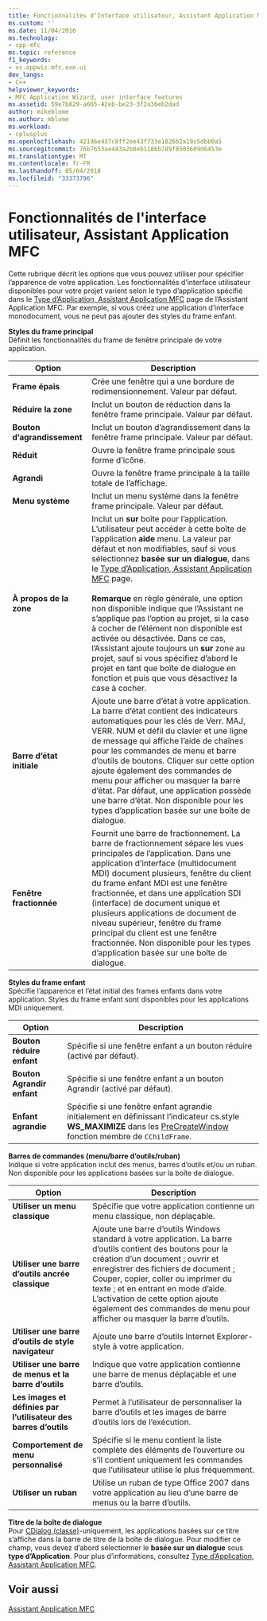 ```yaml
---
title: Fonctionnalités d’Interface utilisateur, Assistant Application MFC | Documents Microsoft
ms.custom: ''
ms.date: 11/04/2016
ms.technology:
- cpp-mfc
ms.topic: reference
f1_keywords:
- vc.appwiz.mfc.exe.ui
dev_langs:
- C++
helpviewer_keywords:
- MFC Application Wizard, user interface features
ms.assetid: 59e7b829-a665-42eb-be23-3f2a36eb2dad
author: mikeblome
ms.author: mblome
ms.workload:
- cplusplus
ms.openlocfilehash: 42196e437c8ff2ee43f733e1826b2a19c5dbb0a5
ms.sourcegitcommit: 76b7653ae443a2b8eb1186b789f8503609d6453e
ms.translationtype: MT
ms.contentlocale: fr-FR
ms.lasthandoff: 05/04/2018
ms.locfileid: "33373796"
---
```

# <a name="user-interface-features-mfc-application-wizard"></a>Fonctionnalités de l'interface utilisateur, Assistant Application MFC
Cette rubrique décrit les options que vous pouvez utiliser pour spécifier l’apparence de votre application. Les fonctionnalités d’interface utilisateur disponibles pour votre projet varient selon le type d’application spécifié dans le [Type d’Application, Assistant Application MFC](../../mfc/reference/application-type-mfc-application-wizard.md) page de l’Assistant Application MFC. Par exemple, si vous créez une application d’interface monodocument, vous ne peut pas ajouter des styles du frame enfant.  
  
 **Styles du frame principal**  
 Définit les fonctionnalités du frame de fenêtre principale de votre application.  
  
|Option|Description|  
|------------|-----------------|  
|**Frame épais**|Crée une fenêtre qui a une bordure de redimensionnement. Valeur par défaut.|  
|**Réduire la zone**|Inclut un bouton de réduction dans la fenêtre frame principale. Valeur par défaut.|  
|**Bouton d’agrandissement**|Inclut un bouton d’agrandissement dans la fenêtre frame principale. Valeur par défaut.|  
|**Réduit**|Ouvre la fenêtre frame principale sous forme d’icône.|  
|**Agrandi**|Ouvre la fenêtre frame principale à la taille totale de l’affichage.|  
|**Menu système**|Inclut un menu système dans la fenêtre frame principale. Valeur par défaut.|  
|**À propos de la zone**|Inclut un **sur** boîte pour l’application. L’utilisateur peut accéder à cette boîte de l’application **aide** menu. La valeur par défaut et non modifiables, sauf si vous sélectionnez **basée sur un dialogue**, dans le [Type d’Application, Assistant Application MFC](../../mfc/reference/application-type-mfc-application-wizard.md) page.<br /><br /> **Remarque** en règle générale, une option non disponible indique que l’Assistant ne s’applique pas l’option au projet, si la case à cocher de l’élément non disponible est activée ou désactivée. Dans ce cas, l’Assistant ajoute toujours un **sur** zone au projet, sauf si vous spécifiez d’abord le projet en tant que boîte de dialogue en fonction et puis que vous désactivez la case à cocher.|  
|**Barre d’état initiale**|Ajoute une barre d’état à votre application. La barre d’état contient des indicateurs automatiques pour les clés de Verr. MAJ, VERR. NUM et défil du clavier et une ligne de message qui affiche l’aide de chaînes pour les commandes de menu et barre d’outils de boutons. Cliquer sur cette option ajoute également des commandes de menu pour afficher ou masquer la barre d’état. Par défaut, une application possède une barre d’état. Non disponible pour les types d’application basée sur une boîte de dialogue.|  
|**Fenêtre fractionnée**|Fournit une barre de fractionnement. La barre de fractionnement sépare les vues principales de l’application. Dans une application d’interface (multidocument MDI) document plusieurs, fenêtre du client du frame enfant MDI est une fenêtre fractionnée, et dans une application SDI (interface) de document unique et plusieurs applications de document de niveau supérieur, fenêtre du frame principal du client est une fenêtre fractionnée. Non disponible pour les types d’application basée sur une boîte de dialogue.|  
  
 **Styles du frame enfant**  
 Spécifie l’apparence et l’état initial des frames enfants dans votre application. Styles du frame enfant sont disponibles pour les applications MDI uniquement.  
  
|Option|Description|  
|------------|-----------------|  
|**Bouton réduire enfant**|Spécifie si une fenêtre enfant a un bouton réduire (activé par défaut).|  
|**Bouton Agrandir enfant**|Spécifie si une fenêtre enfant a un bouton Agrandir (activé par défaut).|  
|**Enfant agrandie**|Spécifie si une fenêtre enfant agrandie initialement en définissant l’indicateur cs.style **WS_MAXIMIZE** dans les [PreCreateWindow](../../mfc/reference/cwnd-class.md#precreatewindow) fonction membre de `CChildFrame`.|  
  
 **Barres de commandes (menu/barre d’outils/ruban)**  
 Indique si votre application inclut des menus, barres d’outils et/ou un ruban. Non disponible pour les applications basées sur la boîte de dialogue.  
  
|Option|Description|  
|------------|-----------------|  
|**Utiliser un menu classique**|Spécifie que votre application contienne un menu classique, non déplaçable.|  
|**Utiliser une barre d’outils ancrée classique**|Ajoute une barre d’outils Windows standard à votre application. La barre d’outils contient des boutons pour la création d’un document ; ouvrir et enregistrer des fichiers de document ; Couper, copier, coller ou imprimer du texte ; et en entrant en mode d’aide. L’activation de cette option ajoute également des commandes de menu pour afficher ou masquer la barre d’outils.|  
|**Utiliser une barre d’outils de style navigateur**|Ajoute une barre d’outils Internet Explorer-style à votre application.|  
|**Utiliser une barre de menus et la barre d’outils**|Indique que votre application contienne une barre de menus déplaçable et une barre d’outils.|  
|**Les images et définies par l’utilisateur des barres d’outils**|Permet à l’utilisateur de personnaliser la barre d’outils et les images de barre d’outils lors de l’exécution.|  
|**Comportement de menu personnalisé**|Spécifie si le menu contient la liste complète des éléments de l’ouverture ou s’il contient uniquement les commandes que l’utilisateur utilise le plus fréquemment.|  
|**Utiliser un ruban**|Utilise un ruban de type Office 2007 dans votre application au lieu d’une barre de menus ou la barre d’outils.|  
  
 **Titre de la boîte de dialogue**  
 Pour [CDialog (classe)](../../mfc/reference/cdialog-class.md)-uniquement, les applications basées sur ce titre s’affiche dans la barre de titre de la boîte de dialogue. Pour modifier ce champ, vous devez d’abord sélectionner le **basée sur un dialogue** sous **type d’Application**. Pour plus d’informations, consultez [Type d’Application, Assistant Application MFC](../../mfc/reference/application-type-mfc-application-wizard.md).  
  
## <a name="see-also"></a>Voir aussi  
 [Assistant Application MFC](../../mfc/reference/mfc-application-wizard.md)

